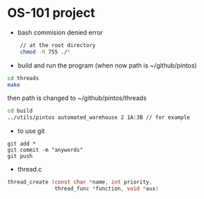 # OS-101 project

- bash commision denied error
```bash
    // at the root directory
    chmod -R 755 ./*    
```

- build and run the program
(when now path is ~/github/pintos)
```bash
cd threads
make
```
then path is changed to ~/github/pintos/threads
```bash
cd build
../utils/pintos automated_warehouse 2 1A:3B // for example
```
- to use git
```
git add *
git commit -m "anywords"
git push
```

- thread.c
```c
thread_create (const char *name, int priority,
               thread_func *function, void *aux) 
```